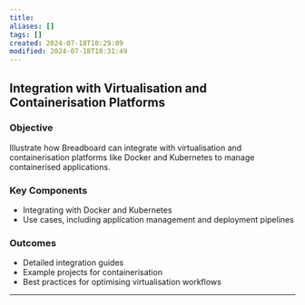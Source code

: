 ```yaml
---
title: 
aliases: []
tags: []
created: 2024-07-18T10:29:09
modified: 2024-07-18T10:31:49
---
```


## Integration with Virtualisation and Containerisation Platforms

### Objective

Illustrate how Breadboard can integrate with virtualisation and containerisation platforms like Docker and Kubernetes to manage containerised applications.

### Key Components

- Integrating with Docker and Kubernetes
- Use cases, including application management and deployment pipelines

### Outcomes

- Detailed integration guides
- Example projects for containerisation
- Best practices for optimising virtualisation workflows

---
